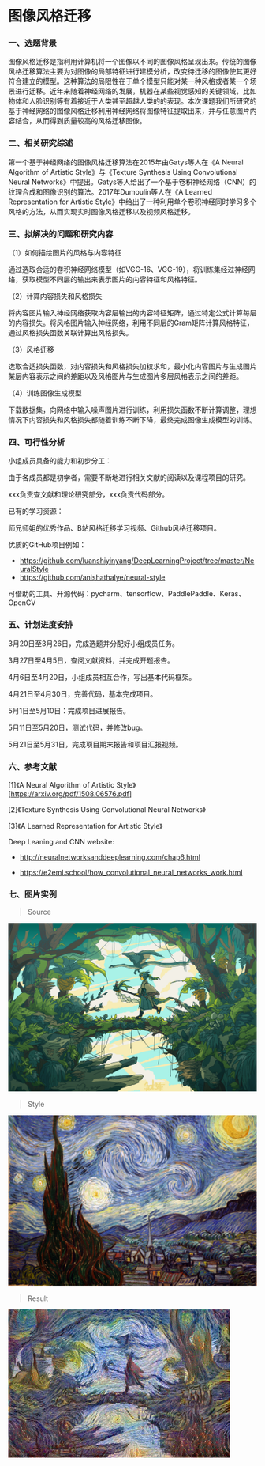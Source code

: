 



# 图像风格迁移

### 一、**选题背景**

图像风格迁移是指利用计算机将一个图像以不同的图像风格呈现出来。传统的图像风格迁移算法主要为对图像的局部特征进行建模分析，改变待迁移的图像使其更好符合建立的模型。这种算法的局限性在于单个模型只能对某一种风格或者某一个场景进行迁移。近年来随着神经网络的发展，机器在某些视觉感知的关键领域，比如物体和人脸识别等有着接近于人类甚至超越人类的的表现。本次课题我们所研究的基于神经网络的图像风格迁移利用神经网络将图像特征提取出来，并与任意图片内容结合，从而得到质量较高的风格迁移图像。

### 二、**相关研究综述**

第一个基于神经网络的图像风格迁移算法在2015年由Gatys等人在《A Neural Algorithm of Artistic Style》与《Texture Synthesis Using Convolutional Neural Networks》中提出。Gatys等人给出了一个基于卷积神经网络（CNN）的纹理合成和图像识别的算法。2017年Dumoulin等人在《A Learned Representation for Artistic Style》中给出了一种利用单个卷积神经同时学习多个风格的方法，从而实现实时图像风格迁移以及视频风格迁移。

### 三、**拟解决的问题和研究内容**

（1）如何描绘图片的风格与内容特征

通过选取合适的卷积神经网络模型（如VGG-16、VGG-19），将训练集经过神经网络，获取模型不同层的输出来表示图片的内容特征和风格特征。

（2）计算内容损失和风格损失

将内容图片输入神经网络获取内容层输出的内容特征矩阵，通过特定公式计算每层的内容损失。将风格图片输入神经网络，利用不同层的Gram矩阵计算风格特征，通过风格损失函数关联计算出风格损失。

（3）风格迁移

选取合适损失函数，对内容损失和风格损失加权求和，最小化内容图片与生成图片某层内容表示之间的差距以及风格图片与生成图片多层风格表示之间的差距。

（4）训练图像生成模型

下载数据集，向网络中输入噪声图片进行训练，利用损失函数不断计算调整，理想情况下内容损失和风格损失都随着训练不断下降，最终完成图像生成模型的训练。

### **四、可行性分析**

小组成员具备的能力和初步分工：

由于各成员都是初学者，需要不断地进行相关文献的阅读以及课程项目的研究。

xxx负责查文献和理论研究部分，xxx负责代码部分。

已有的学习资源：

师兄师姐的优秀作品、B站风格迁移学习视频、Github风格迁移项目。

优质的GitHub项目例如：

- https://github.com/luanshiyinyang/DeepLearningProject/tree/master/NeuralStyle    
- https://github.com/anishathalye/neural-style 

可借助的工具、开源代码：pycharm、tensorflow、PaddlePaddle、Keras、OpenCV

### **五、计划进度安排**

3月20日至3月26日，完成选题并分配好小组成员任务。

3月27日至4月5日，查阅文献资料，并完成开题报告。

4月6日至4月20日，小组成员相互合作，写出基本代码框架。

4月21日至4月30日，完善代码，基本完成项目。

5月1日至5月10日：完成项目进展报告。

5月11日至5月20日，测试代码，并修改bug。

5月21日至5月31日，完成项目期末报告和项目汇报视频。

### 六、**参考文献**

[1]《A Neural Algorithm of Artistic Style》 [https://arxiv.org/pdf/1508.06576.pdf]

[2]《Texture Synthesis Using Convolutional Neural Networks》

[3]《A Learned Representation for Artistic Style》

Deep Leaning and CNN website:

- http://neuralnetworksanddeeplearning.com/chap6.html

- https://e2eml.school/how_convolutional_neural_networks_work.html	



### **七、图片实例**

> Source

![source](https://github.com/Tiannia/intro_to_ai/blob/main/img-folder/content.jpg)

> Style

![style](https://github.com/Tiannia/intro_to_ai/blob/main/img-folder/style.jpg)

> Result

![result](https://github.com/Tiannia/intro_to_ai/blob/main/img-folder/20.jpg)
